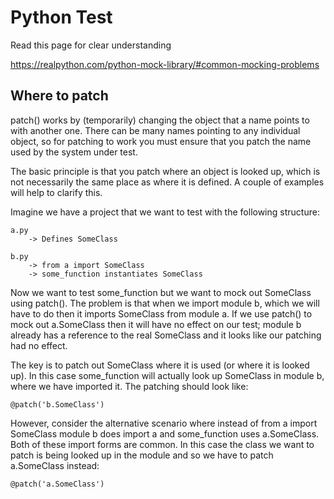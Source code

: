# Python Test

Read this page for clear understanding

https://realpython.com/python-mock-library/#common-mocking-problems

## Where to patch

patch() works by (temporarily) changing the object that a name points to with another one. There can be many names pointing to any individual object, so for patching to work you must ensure that you patch the name used by the system under test.

The basic principle is that you patch where an object is looked up, which is not necessarily the same place as where it is defined. A couple of examples will help to clarify this.

Imagine we have a project that we want to test with the following structure:

```
a.py
    -> Defines SomeClass

b.py
    -> from a import SomeClass
    -> some_function instantiates SomeClass
```

Now we want to test some_function but we want to mock out SomeClass using patch(). The problem is that when we import module b, which we will have to do then it imports SomeClass from module a. If we use patch() to mock out a.SomeClass then it will have no effect on our test; module b already has a reference to the real SomeClass and it looks like our patching had no effect.

The key is to patch out SomeClass where it is used (or where it is looked up). In this case some_function will actually look up SomeClass in module b, where we have imported it. The patching should look like:

`@patch('b.SomeClass')`


However, consider the alternative scenario where instead of from a import SomeClass module b does import a and some_function uses a.SomeClass. Both of these import forms are common. In this case the class we want to patch is being looked up in the module and so we have to patch a.SomeClass instead:

`@patch('a.SomeClass')`

